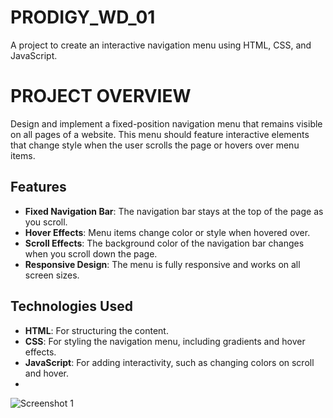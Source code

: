 # PRODIGY_WD_01
A project to create an interactive navigation menu using HTML, CSS, and JavaScript.
# PROJECT OVERVIEW
Design and implement a fixed-position navigation menu that remains visible on all pages of a website. This menu should feature interactive elements that change style when the user scrolls the page or hovers over menu items.

## Features
- **Fixed Navigation Bar**: The navigation bar stays at the top of the page as you scroll.
- **Hover Effects**: Menu items change color or style when hovered over.
- **Scroll Effects**: The background color of the navigation bar changes when you scroll down the page.
- **Responsive Design**: The menu is fully responsive and works on all screen sizes.

## Technologies Used
- **HTML**: For structuring the content.
- **CSS**: For styling the navigation menu, including gradients and hover effects.
- **JavaScript**: For adding interactivity, such as changing colors on scroll and hover.
- 
![Screenshot 1](https://github.com/user-attachments/assets/7daba47b-c901-40fd-8332-17ad0c7fcdf2)
